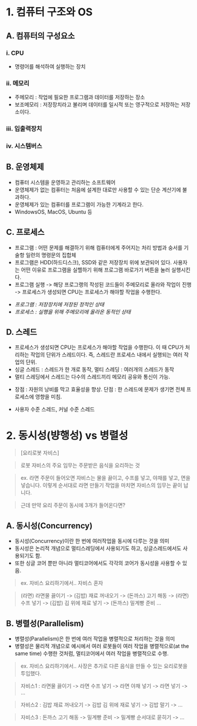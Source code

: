 # 1. 컴퓨터 구조와 OS

## A. 컴퓨터의 구성요소

### i. CPU

- 명령어를 해석하여 실행하는 장치

### ii. 메모리

- 주메모리 : 작업에 필요한 프로그램과 데이터를 저장하는 장소
- 보조메모리 : 저장장치라고 불리며 데이터를 일시적 또는 영구적으로 저장하는 저장소이다.

### iii. 입출력장치

### iv. 시스템버스

## B. 운영체제

- 컴퓨터 시스템을 운영하고 관리하는 소프트웨어
- 운영체제가 없는 컴퓨터는 처음에 설계한 대로만 사용할 수 있는 단순 계산기에 불과하다.
- 운영체제가 있는 컴퓨터를 프로그램이 가능한 기계라고 한다.
- WindowsOS, MacOS, Ubuntu 등

## C. 프로세스

- 프로그램 : 어떤 문제를 해결하기 위해 컴퓨터에게 주어지는 처리 방법과 숭서를 기술항 일련의 명령문의 집합체
- 프로그램은 HDD(하드디스크), SSD와 같은 저장장치 위에 보관되어 있다. 사용자는 어떤 이유로 프로그램을 실핼하기 위해 프로그램 바로가기 버튼을 눌러 실행시킨다.
- 프로그램 실행 -> 해당 프로그랭의 작성된 코드들이 주메모리로 올라와 작업이 진행 -> 프로세스가 생성되면 CPU는 프로세스가 해야할 작업을 수행한다.

* _프로그램 : 저장장치에 저장된 정적인 상태_
* _프로세스 : 실행을 위해 주메모리에 올라온 동적인 상태_

## D. 스레드

- 프로세스가 생성되면 CPU는 프로세스가 해야할 작업을 수행한다. 이 때 CPU가 처리하는 작업의 단위가 스레드이다. 즉, 스레드란 프로세스 내에서 실행되는 여러 작업의 단위.
- 싱글 스레드 : 스레드가 한 개로 동작, 멀티 스레딩 : 여러개의 스레드가 동작
- 멀티 스레딩에서 스레드는 다수의 스레드끼리 메모리 공유와 통신이 가능.

* 장점 : 자원의 낭비를 막고 효율성을 향상. 단점 : 한 스레드에 문제가 생기면 전체 프로세스에 영향을 미침.

- 사용자 수준 스레드, 커널 수준 스레드

# 2. 동시성(뱡행성) vs 병렬성

> [요리로봇 자비스]

> 로봇 자비스의 주요 임무는 주문받은 음식을 요리하는 것

> ex. 라면 주문이 들어오면 자비스는 물을 끓이고, 수프를 넣고, 야채를 넣고, 면을 넣습니다. 이렇게 순서대로 라면 만들기 작업을 마치면 자비스의 임무는 끝이 납니다.

> 근데 만약 요리 주문이 동시에 3개가 들어온다면?

## A. 동시성(Concurrency)

- 동시성(Concurrency)이란 한 번에 여러작업을 동시에 다루는 것을 의미
- 동시성은 논리적 개념으로 멀티스레딩에서 사용되기도 하고, 싱글스레드에서도 사용되기도 함.
- 또한 싱글 코어 뿐만 아니라 멀티코어에서도 각각의 코어가 동시성을 사용할 수 있음.

> ex. 자비스 요리하기에서.. 자비스 혼자

> (라면) 라면물 끓이기 -> (김밥) 재료 꺼내오기 -> (돈까스) 고기 해동 -> (라면) 수프 넣기 -> (김밥) 김 위에 재료 넣기 -> (돈까스) 밀계빵 준비 ...

## B. 병렬성(Parallelism)

- 병렬성(Parallelism)은 한 번에 여러 작업을 병렬적으로 처리하는 것을 의미
- 병렬성은 물리적 개념으로 예시에서 여러 로봇들이 여러 작업을 병렬적으로(at the same time) 수행한 것처럼, 멀티코어에서 여러 작업을 병렬적으로 수행.

> ex. 자비스 요리하기에서.. 사장은 추가로 다른 음식을 만들 수 있는 요리로봇을 투입했다.

> 자비스1 : 라면물 끓이기 -> 라면 수프 넣기 -> 라면 야채 넣기 -> 라면 넣기 -> ...

> 자비스2 : 김밥 재료 꺼내오기 -> 김밥 김 위에 재료 넣기 -> 김밥 말기 -> ...

> 자비스3 : 돈까스 고기 해동 -> 밀계빵 준비 -> 밀계빵 순서대로 묻히기 -> ...

